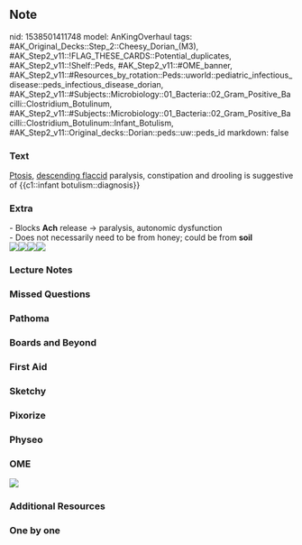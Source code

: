 ## Note
nid: 1538501411748
model: AnKingOverhaul
tags: #AK_Original_Decks::Step_2::Cheesy_Dorian_(M3), #AK_Step2_v11::!FLAG_THESE_CARDS::Potential_duplicates, #AK_Step2_v11::!Shelf::Peds, #AK_Step2_v11::#OME_banner, #AK_Step2_v11::#Resources_by_rotation::Peds::uworld::pediatric_infectious_disease::peds_infectious_disease_dorian, #AK_Step2_v11::#Subjects::Microbiology::01_Bacteria::02_Gram_Positive_Bacilli::Clostridium_Botulinum, #AK_Step2_v11::#Subjects::Microbiology::01_Bacteria::02_Gram_Positive_Bacilli::Clostridium_Botulinum::Infant_Botulism, #AK_Step2_v11::Original_decks::Dorian::peds::uw::peds_id
markdown: false

### Text
<u>Ptosis</u>, <u>descending flaccid</u> paralysis, constipation
and drooling is suggestive of {{c1::infant botulism::diagnosis}}

### Extra
<div>
  - Blocks <b>Ach</b> release → paralysis, autonomic dysfunction
</div>
<div>
  - Does not necessarily need to be from honey; could be from
  <b>soil</b>
</div><img src="flaccid.png"><img src=
"paste-11755325489330.jpg"><img src=
"paste-3294239916477.jpg"><img src="paste-8482560410068.jpg">

### Lecture Notes


### Missed Questions


### Pathoma


### Boards and Beyond


### First Aid


### Sketchy


### Pixorize


### Physeo


### OME
<div class="ome-widget">
  <a href="https://onlinemeded.org?ref=anki"><img src=
  "_OME_AnkiFlashcards_General_3.png"></a>
</div>

### Additional Resources


### One by one

